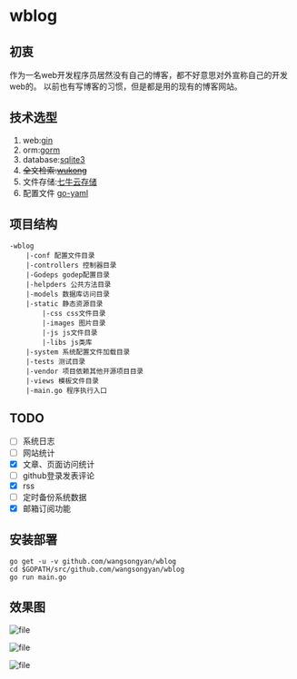 # wblog

## 初衷
作为一名web开发程序员居然没有自己的博客，都不好意思对外宣称自己的开发web的。
以前也有写博客的习惯，但是都是用的现有的博客网站。

## 技术选型
1. web:[gin](https://github.com/gin-gonic/gin)
2. orm:[gorm](https://github.com/jinzhu/gorm)
3. database:[sqlite3](https://github.com/mattn/go-sqlite3)
4. ~~全文检索:[wukong](https://github.com/huichen/wukong)~~
5. 文件存储:[七牛云存储](https://www.qiniu.com/)
6. 配置文件 [go-yaml](https://github.com/go-yaml/yaml)

## 项目结构
```
-wblog
    |-conf 配置文件目录
    |-controllers 控制器目录
    |-Godeps godep配置目录
    |-helpders 公共方法目录
    |-models 数据库访问目录
    |-static 静态资源目录
        |-css css文件目录
        |-images 图片目录
        |-js js文件目录
        |-libs js类库
    |-system 系统配置文件加载目录
    |-tests 测试目录
    |-vendor 项目依赖其他开源项目目录
    |-views 模板文件目录
    |-main.go 程序执行入口
```
## TODO
- [ ] 系统日志
- [ ] 网站统计
- [x] 文章、页面访问统计
- [ ] github登录发表评论
- [x] rss
- [ ] 定时备份系统数据
- [x] 邮箱订阅功能

## 安装部署
```
go get -u -v github.com/wangsongyan/wblog
cd $GOPATH/src/github.com/wangsongyan/wblog
go run main.go
```

## 效果图

![file](http://os1jc62ua.bkt.clouddn.com/Fk8qAplQM00lZSQH06jh8W6t9jsv)

![file](http://os1jc62ua.bkt.clouddn.com/FlXjba1ll3H70PaPe_kGf3Yxdgrz)

![file](http://os1jc62ua.bkt.clouddn.com/Fp2g7B6k8qx7ODtIGfADwil_Vt7r)